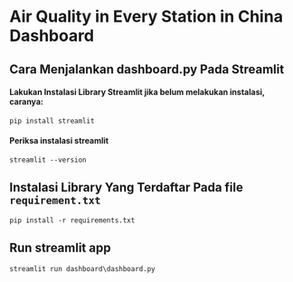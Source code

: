 # Air Quality in Every Station in China Dashboard

## Cara Menjalankan dashboard.py Pada Streamlit

#### Lakukan Instalasi Library Streamlit jika belum melakukan instalasi, caranya:

```
pip install streamlit
```

#### Periksa instalasi streamlit

```
streamlit --version
```

## Instalasi Library Yang Terdaftar Pada file `requirement.txt`

```
pip install -r requirements.txt
```

## Run streamlit app

```
streamlit run dashboard\dashboard.py
```
